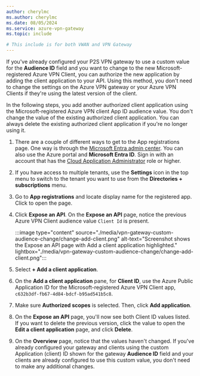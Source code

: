 ```yaml
---
author: cherylmc
ms.author: cherylmc
ms.date: 08/05/2024
ms.service: azure-vpn-gateway
ms.topic: include

# This include is for both VWAN and VPN Gateway
---
```


If you've already configured your P2S VPN gateway to use a custom value for the **Audience ID** field and you want to change to the new Microsoft-registered Azure VPN Client, you can authorize the new application by adding the client application to your API. Using this method, you don't need to change the settings on the Azure VPN gateway or your Azure VPN Clients if they're using the latest version of the client.

In the following steps, you add another authorized client application using the Microsoft-registered Azure VPN client App ID audience value. You don't change the value of the existing authorized client application. You can always delete the existing authorized client application if you're no longer using it.

1. There are a couple of different ways to get to the App registrations page. One way is through the [Microsoft Entra admin center](https://entra.microsoft.com). You can also use the Azure portal and **Microsoft Entra ID**. Sign in with an account that has the [Cloud Application Administrator](/entra/identity/role-based-access-control/permissions-reference#cloud-application-administrator) role or higher.
1. If you have access to multiple tenants, use the **Settings** icon in the top menu to switch to the tenant you want to use from the **Directories + subscriptions** menu.
1. Go to **App registrations** and locate display name for the registered app. Click to open the page.
1. Click **Expose an API**. On the **Expose an API** page, notice the previous Azure VPN Client audience value `Client Id` is present.

   :::image type="content" source="./media/vpn-gateway-custom-audience-change/change-add-client.png" alt-text="Screenshot shows the Expose an API page with Add a client application highlighted." lightbox="./media/vpn-gateway-custom-audience-change/change-add-client.png":::
1. Select **+ Add a client application**.
1. On the **Add a client application** pane, for **Client ID**, use the Azure Public Application ID for the Microsoft-registered Azure VPN Client app, `c632b3df-fb67-4d84-bdcf-b95ad541b5c8`.
1. Make sure **Authorized scopes** is selected. Then, click **Add application**.
1. On the **Expose an API** page, you'll now see both Client ID values listed. If you want to delete the previous version, click the value to open the **Edit a client application** page, and click **Delete**.
1. On the **Overview** page, notice that the values haven't changed. If you've already configured your gateway and clients using the custom Application (client) ID shown for the gateway **Audience ID** field and your clients are already configured to use this custom value, you don't need to make any additional changes.
